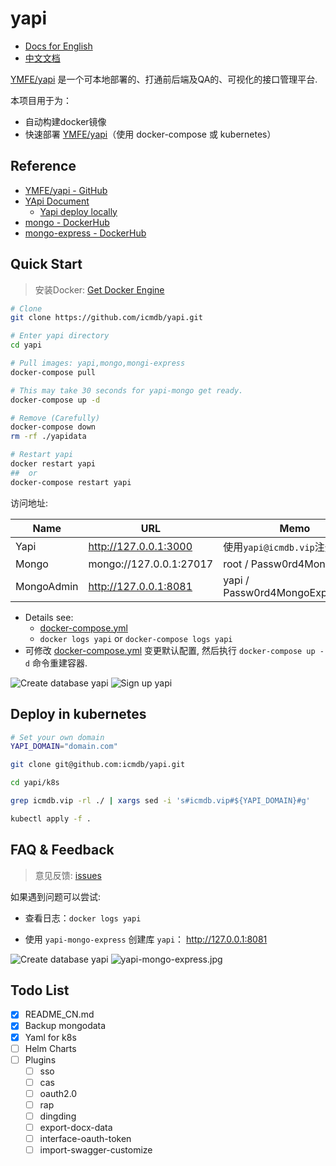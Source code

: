 # yapi

* [Docs for English](https://github.com/icmdb/yapi/blob/master/README.md)
* [中文文档](https://github.com/icmdb/yapi/blob/master/README_CN.md)

[YMFE/yapi](https://github.com/YMFE/yapi) 是一个可本地部署的、打通前后端及QA的、可视化的接口管理平台.

本项目用于为：

* 自动构建docker镜像
* 快速部署 [YMFE/yapi](https://github.com/YMFE/yapi)（使用 docker-compose 或 kubernetes）


## Reference

* [YMFE/yapi - GitHub](https://github.com/YMFE/yapi)
* [YApi Document](https://hellosean1025.github.io/yapi/) 
    * [Yapi deploy locally](https://hellosean1025.github.io/yapi/devops/index.html)
* [mongo - DockerHub](https://hub.docker.com/_/mongo)
* [mongo-express - DockerHub](https://hub.docker.com/_/mongo-express)

## Quick Start

> 安装Docker: [Get Docker Engine](https://docs.docker.com/install/linux/docker-ce/ubuntu/)

```bash
# Clone 
git clone https://github.com/icmdb/yapi.git

# Enter yapi directory
cd yapi

# Pull images: yapi,mongo,mongi-express
docker-compose pull

# This may take 30 seconds for yapi-mongo get ready.
docker-compose up -d

# Remove (Carefully)
docker-compose down
rm -rf ./yapidata

# Restart yapi
docker restart yapi
##  or
docker-compose restart yapi
```

访问地址:

|Name      |URL                    |Memo|
|----------|-----------------------|----|
|Yapi      |http://127.0.0.1:3000  |使用`yapi@icmdb.vip`注册|
|Mongo     |mongo://127.0.0.1:27017|root / Passw0rd4MongoRoot|
|MongoAdmin|http://127.0.0.1:8081  |yapi / Passw0rd4MongoExpressYapi|

* Details see: 
    * [docker-compose.yml](https://github.com/icmdb/yapi/blob/master/docker-compose.yml)
    * `docker logs yapi` or `docker-compose logs yapi`
* 可修改 [docker-compose.yml](https://github.com/icmdb/yapi/blob/master/docker-compose.yml) 变更默认配置, 然后执行 `docker-compose up -d` 命令重建容器.

![Create database yapi](https://raw.githubusercontent.com/icmdb/yapi/master/images/yapi.jpg)
![Sign up yapi](https://raw.githubusercontent.com/icmdb/yapi/master/images/yapi-signup.jpg)


## Deploy in kubernetes

```bash
# Set your own domain
YAPI_DOMAIN="domain.com"

git clone git@github.com:icmdb/yapi.git

cd yapi/k8s

grep icmdb.vip -rl ./ | xargs sed -i 's#icmdb.vip#${YAPI_DOMAIN}#g'

kubectl apply -f .
```

## FAQ & Feedback

> 意见反馈: [issues](https://github.com/icmdb/yapi/issues)

如果遇到问题可以尝试:

* 查看日志：`docker logs yapi`

* 使用 `yapi-mongo-express` 创建库 `yapi`： http://127.0.0.1:8081

![Create database yapi](https://raw.githubusercontent.com/icmdb/yapi/master/images/yapi-mongo-express-login.jpg)
![yapi-mongo-express.jpg](https://raw.githubusercontent.com/icmdb/yapi/master/images/yapi-mongo-express.jpg)


## Todo List

* [x] README_CN.md
* [x] Backup mongodata
* [x] Yaml for k8s
* [ ] Helm Charts
* [ ] Plugins
    * [ ] sso
    * [ ] cas
    * [ ] oauth2.0
    * [ ] rap
    * [ ] dingding
    * [ ] export-docx-data
    * [ ] interface-oauth-token
    * [ ] import-swagger-customize
